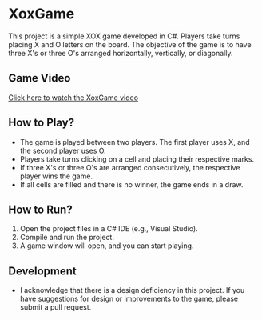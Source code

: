 # XoxGame

This project is a simple XOX game developed in C#. Players take turns placing X and O letters on the board. The objective of the game is to have three X's or three O's arranged horizontally, vertically, or diagonally.

## Game Video

[Click here to watch the XoxGame video](video/XoxGame.mp4)

## How to Play?

- The game is played between two players. The first player uses X, and the second player uses O.
- Players take turns clicking on a cell and placing their respective marks.
- If three X's or three O's are arranged consecutively, the respective player wins the game.
- If all cells are filled and there is no winner, the game ends in a draw.

## How to Run?

1. Open the project files in a C# IDE (e.g., Visual Studio).
2. Compile and run the project.
3. A game window will open, and you can start playing.

## Development

- I acknowledge that there is a design deficiency in this project. If you have suggestions for design or improvements to the game, please submit a pull request.